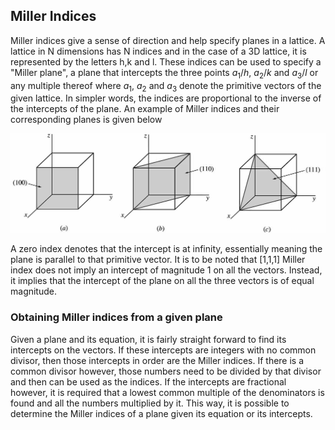 ## Miller Indices
Miller indices give a sense of direction and help specify planes in a lattice. A lattice in N dimensions has N indices and in the case of a 3D lattice, it is represented by the letters h,k and l. These indices can be used to specify a "Miller plane", a plane that intercepts the three points $a_{1}/h$, $a_{2}/k$ and $a_{3}/l$ or any multiple thereof where $a_{1}$, $a_{2}$ and $a_{3}$ denote the primitive vectors of the given lattice. In simpler words, the indices are proportional to the inverse of the intercepts of the plane. An example of Miller indices and their corresponding planes is given below
<p align="center">
  <img src="./images/Miller_example.jpg" alt="Square Lattice"/>
</p>
A zero index denotes that the intercept is at infinity, essentially meaning the plane is parallel to that primitive vector. It is to be noted that [1,1,1] Miller index does not imply an intercept of magnitude 1 on all the vectors. Instead, it implies that the intercept of the plane on all the three vectors is of equal magnitude.

### Obtaining Miller indices from a given plane
Given a plane and its equation, it is fairly straight forward to find its intercepts on the vectors. If these intercepts are integers with no common divisor, then those intercepts in order are the Miller indices. If there is a common divisor however, those numbers need to be divided by that divisor and then can be used as the indices. If the intercepts are fractional however, it is required that a lowest common multiple of the denominators is found and all the numbers multiplied by it. This way, it is possible to determine the Miller indices of a plane given its equation or its intercepts.
